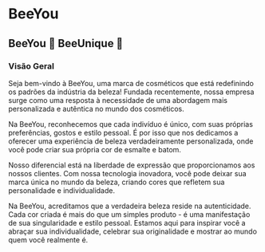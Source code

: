 # BeeYou 

## BeeYou 🐝 BeeUnique 👑

### Visão Geral

Seja bem-vindo à BeeYou, uma marca de cosméticos que está redefinindo os padrões da indústria da beleza! Fundada recentemente, nossa empresa surge como uma resposta à necessidade de uma abordagem mais personalizada e autêntica no mundo dos cosméticos.

Na BeeYou, reconhecemos que cada indivíduo é único, com suas próprias preferências, gostos e estilo pessoal. É por isso que nos dedicamos a oferecer uma experiência de beleza verdadeiramente personalizada, onde você pode criar sua própria cor de esmalte e batom.

Nosso diferencial está na liberdade de expressão que proporcionamos aos nossos clientes. Com nossa tecnologia inovadora, você pode deixar sua marca única no mundo da beleza, criando cores que refletem sua personalidade e individualidade.

Na BeeYou, acreditamos que a verdadeira beleza reside na autenticidade. Cada cor criada é mais do que um simples produto - é uma manifestação de sua singularidade e estilo pessoal. Estamos aqui para inspirar você a abraçar sua individualidade, celebrar sua originalidade e mostrar ao mundo quem você realmente é.